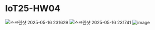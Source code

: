# IoT25-HW04

![스크린샷 2025-05-16 231629](https://github.com/user-attachments/assets/50dabe70-7076-478b-b80e-0017917f6155)
![스크린샷 2025-05-16 231741](https://github.com/user-attachments/assets/97fe0b41-5084-4f5c-89d2-d36eda2d7f55)
![image](https://github.com/user-attachments/assets/d33473b0-8a88-43d3-857c-12f6591e5179)
